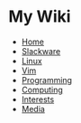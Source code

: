 My Wiki
============================================

* [Home](w/home.md)
* [Slackware](w/slackware.md)
* [Linux](w/linux.md)
* [Vim](w/vim.md)
* [Programming](w/programming.md)
* [Computing](w/computing.md)
* [Interests](w/interests.md)
* [Media](w/media.md)
